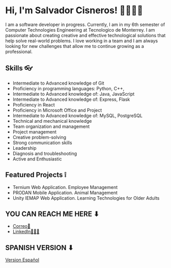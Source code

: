 # Hi, I'm Salvador Cisneros! 👋👨🏽‍💻

I am a software developer in progress. Currently, I am in my 6th semester of Computer Technologies Engineering at Tecnologico de Monterrey. I am passionate about creating creative and effective technological solutions that help solve real-world problems. I love working in a team and I am always looking for new challenges that allow me to continue growing as a professional.

## Skills 👓

- Intermediate to Advanced knowledge of Git
- Proficiency in programming languages: Python, C++,
- Intermediate to Advanced knowledge of: Java, JavaScript
- Intermediate to Advanced knowledge of: Express, Flask
- Proficiency in React
- Proficiency in Microsoft Office and Project
- Intermediate to Advanced knowledge of: MySQL, PostgreSQL
- Technical and mechanical knowledge
- Team organization and management
- Project management
- Creative problem-solving
- Strong communication skills
- Leadership
- Diagnosis and troubleshooting
- Active and Enthusiastic

## Featured Projects ❕

- Ternium Web Application. Employee Management
- PRODAN Mobile Application. Animal Management
- Unity IEMAP Web Application. Learning Technologies for Older Adults

## YOU CAN REACH ME HERE ⬇

- [Correo📨](alejandrocisa@hotmail.com)
- [LinkedIn👨🏽‍🎓](https://www.linkedin.com/in/salvador-cisneros-1b1483234/)



## SPANISH VERSION ⬇

[Version Español](https://github.com/SalvadorCisneros/SalvadorCisnerosES.git)



